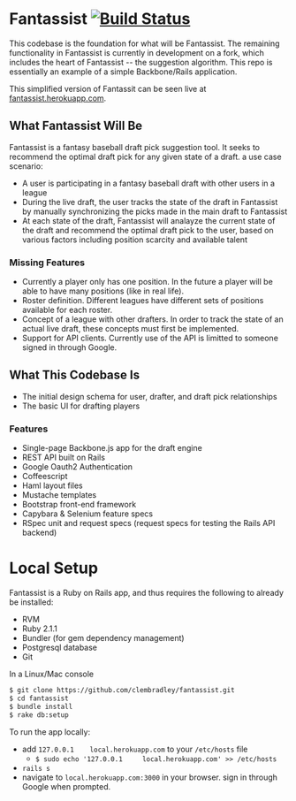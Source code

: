 Fantassist [![Build Status](https://travis-ci.org/clembradley/fantassist.svg?branch=install-travis)](https://travis-ci.org/clembradley/fantassist)
===========

This codebase is the foundation for what will be Fantassist. The remaining functionality in Fantassist is currently in development on a fork, which includes the heart of Fantassist -- the suggestion algorithm. This repo is essentially an example of a simple Backbone/Rails application.

This simplified version of Fantassit can be seen live at [fantassist.herokuapp.com](http://fantassist.herokuapp.com).

## What Fantassist Will Be

Fantassist is a fantasy baseball draft pick suggestion tool. It seeks to recommend the optimal draft pick for any given state of a draft. a use case scenario:
* A user is participating in a fantasy baseball draft with other users in a league
* During the live draft, the user tracks the state of the draft in Fantassist by manually synchronizing the picks made in the main draft to Fantassist
* At each state of the draft, Fantassist will analayze the current state of the draft and recommend the optimal draft pick to the user, based on various factors including position scarcity and available talent

### Missing Features
* Currently a player only has one position. In the future a player will be able to have many positions (like in real life).
* Roster definition. Different leagues have different sets of positions available for each roster. 
* Concept of a league with other drafters. In order to track the state of an actual live draft, these concepts must first be implemented.
* Support for API clients. Currently use of the API is limitted to someone signed in through Google. 

## What This Codebase Is
* The initial design schema for user, drafter, and draft pick relationships
* The basic UI for drafting players

### Features
* Single-page Backbone.js app for the draft engine
* REST API built on Rails
* Google Oauth2 Authentication
* Coffeescript
* Haml layout files
* Mustache templates
* Bootstrap front-end framework
* Capybara & Selenium feature specs
* RSpec unit and request specs (request specs for testing the Rails API backend)


# Local Setup
Fantassist is a Ruby on Rails app, and thus requires the following to already be installed: 
* RVM
* Ruby 2.1.1
* Bundler (for gem dependency management)
* Postgresql database
* Git

In a Linux/Mac console
```sh
$ git clone https://github.com/clembradley/fantassist.git
$ cd fantassist
$ bundle install
$ rake db:setup
```

To run the app locally:
* add `127.0.0.1 	local.herokuapp.com` to your `/etc/hosts` file
  * `$ sudo echo '127.0.0.1 	local.herokuapp.com' >> /etc/hosts`
* `rails s`
* navigate to `local.herokuapp.com:3000` in your browser. sign in through Google when prompted. 

